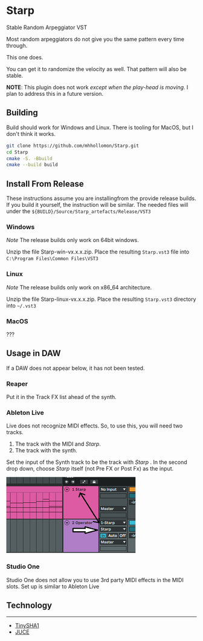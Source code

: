# Starp
Stable Random Arpeggiator VST

Most random arpeggiators do not give you the same pattern every time through.

This one does.

You can get it to randomize the velocity as well. That pattern will also be stable.

**NOTE**: This plugin does not work *except when the play-head is moving*. 
I plan to address this in a future version.

## Building

Build should work for Windows and Linux.
There is tooling for MacOS, but I don't think it works.

```sh
git clone https://github.com/mhhollomon/Starp.git
cd Starp
cmake -S. -Bbuild
cmake --build build
```

## Install From Release

These instructions assume you are installingfrom the provide release builds.
If you build it yourself, the instruction will be similar. The needed files
will under the `${BUILD}/Source/Starp_artefacts/Release/VST3`

### Windows
*Note* The release builds only work on 64bit windows.

Unzip the file Starp-win-vx.x.x.zip. Place the resulting `Starp.vst3`
file into `C:\Program Files\Common Files\VST3`

### Linux 
*Note* The release builds only work on x86_64 architecture.

Unzip the file Starp-linux-vx.x.x.zip. Place the resulting `Starp.vst3`
directory into `~/.vst3`

### MacOS
???

## Usage in DAW

If a DAW does not appear below, it has not been tested.

### Reaper
Put it in the Track FX list ahead of the synth.

### Ableton Live
Live does not recognize MIDI effects. So, to use this, you will need two tracks.
1. The track with the MIDI and _Starp_.
1. The track with the synth.

Set the input of the Synth track to be the track with _Starp_ . In the second
drop down, choose _Starp_ itself (not Pre FX or Post Fx) as the input.

![Live Setup Example](docs/Live-Setup.png)

### Studio One
Studio One does not allow you to use 3rd party MIDI effects in the MIDI slots.
Set up is similar to Ableton Live

## Technology
----

- [TinySHA1](https://github.com/mohaps/TinySHA1/)
- [JUCE](https://juce.com/)
